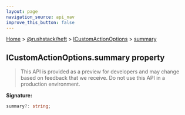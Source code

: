 ```yaml
---
layout: page
navigation_source: api_nav
improve_this_button: false
---
```



[Home](./index.md) &gt; [@rushstack/heft](./heft.md) &gt; [ICustomActionOptions](./heft.icustomactionoptions.md) &gt; [summary](./heft.icustomactionoptions.summary.md)

## ICustomActionOptions.summary property

> This API is provided as a preview for developers and may change based on feedback that we receive. Do not use this API in a production environment.
>

<b>Signature:</b>

```typescript
summary?: string;
```
